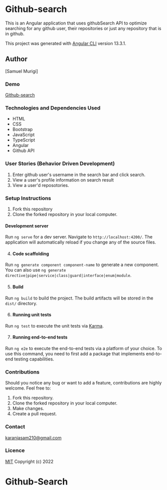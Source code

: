 # Github-search
This is an Angular application that uses githubSearch API to optimize searching for any github user, their repositories or just any repository that is in github. 

This project was generated with [Angular CLI](https://github.com/angular/angular-cli) version 13.3.1.
## Author
[Samuel Murigi]
### Demo
[Github-search]()
### Technologies and Dependencies Used
* HTML
* CSS
* Bootstrap
* JavaScript
* TypeScript
* Angular
* Github API

### User Stories (Behavior Driven Development)
1. Enter github user's username in the search bar and click search.
2. View a user's profile information on search result
3. View a user'd reposotories.

### Setup Instructions
1. Fork this repository
2. Clone the forked repository in your local computer.

 #### Development server
  Run `ng serve` for a dev server. Navigate to `http://localhost:4200/`. The application will automatically reload if you change any of the source files.

4. #### Code scaffolding
  Run `ng generate component component-name` to generate a new component. You can also use `ng generate directive|pipe|service|class|guard|interface|enum|module`.

5. #### Build
  Run `ng build` to build the project. The build artifacts will be stored in the `dist/` directory.

6. #### Running unit tests
  Run `ng test` to execute the unit tests via [Karma](https://karma-runner.github.io).

7. #### Running end-to-end tests
  Run `ng e2e` to execute the end-to-end tests via a platform of your choice. To use this command, you need to first add a package that implements end-to-end testing capabilities.

### Contributions
Should you notice any bug or want to add a feature, contributions are highly welcome. Feel free to: 
1. Fork this repository.
2. Clone the forked repository in your local computer. 
3. Make changes.
4. Create a pull request.
### Contact
karanjasam210@gmail.com
### Licence
[MIT](https://choosealicence/licences/mit/)
Copyright (c) 2022
# Github-Search
